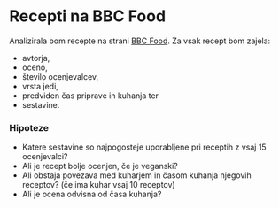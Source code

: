 # Recepti na BBC Food

Analizirala bom recepte na strani [BBC Food](https://www.bbc.co.uk/food).
Za vsak recept bom zajela:
- avtorja,
- oceno,
- število ocenjevalcev,
- vrsta jedi,
- predviden čas priprave in kuhanja ter
- sestavine.

### Hipoteze
- Katere sestavine so najpogosteje uporabljene pri receptih z vsaj 15 ocenjevalci?
- Ali je recept bolje ocenjen, če je veganski?
- Ali obstaja povezava med kuharjem in časom kuhanja njegovih receptov? (če ima kuhar vsaj 10 receptov)
- Ali je ocena odvisna od časa kuhanja?
